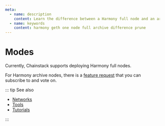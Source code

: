 ```yaml
---
meta:
  - name: description
    content: Learn the difference between a Harmony full node and an archive node.
  - name: keywords
    content: harmony geth one node full archive difference prune
---
```


# Modes

Currently, Chainstack supports deploying Harmony full nodes.

For Harmony archive nodes, there is a [feature request](https://ideas.chainstack.com/feature-requests/p/harmony-archive-nodes) that you can subscribe to and vote on.

::: tip See also

* [Networks](/operations/harmony/networks)
* [Tools](/operations/harmony/tools)
* [Tutorials](/tutorials/harmony/)

:::
